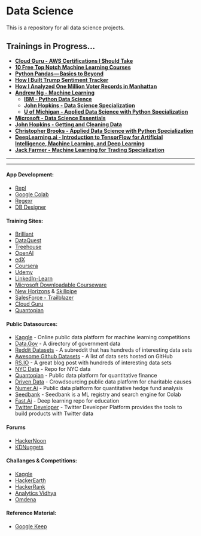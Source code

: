 

# Data Science
This is a repository for all data science projects.


## Trainings in Progress...

  * **[Cloud Guru - AWS Certifications I Should Take](https://acloudguru.com/blog/engineering/which-aws-certification-should-i-take)** 
  * **[10 Free Top Notch Machine Learning Courses](https://www.kdnuggets.com/2019/12/10-free-top-notch-courses-machine-learning.html)**
  * **[Python Pandas — Basics to Beyond](https://hackernoon.com/python-pandas-tutorial-92018da85a33)**
  * **[How I Built Trump Sentiment Tracker](https://hackernoon.com/how-i-built-trump-sentiment-tracker-355ff87859f9)**
  * **[How I Analyzed One Million Voter Records in Manhattan](https://hackernoon.com/analyzing-one-million-voter-records-in-manhattan-1r2w36u5)**
  * **[Andrew Ng - Machine Learning](https://www.coursera.org/learn/machine-learning?utm_source=gg&utm_medium=sem&utm_content=17-DeepLearning-US&campaignid=904733485&adgroupid=54215108588&device=c&keyword=andrew%20ng&matchtype=p&network=g&devicemodel=&adpostion=1t1&creativeid=269507680285&hide_mobile_promo&gclid=CjwKCAiAob3vBRAUEiwAIbs5TnXxr1RA85SMoLPPGblVgf81V6_jG8Dw_Mm3FYxEOO1jQMGKb4kAQRoCfI8QAvD_BwE)**
     * **[IBM - Python Data Science](https://www.edx.org/professional-certificate/python-data-science#program-enrolling-now-section-btn)**
     * **[John Hopkins - Data Science Specialization](https://www.coursera.org/specializations/jhu-data-science?siteID=OyHlmBp2G0c-0328ZKV34mF3.yMgOBpdWA&utm_content=2&utm_medium=partners&utm_source=linkshare&utm_campaign=OyHlmBp2G0c#courses)**
     * **[U of Michigan - Applied Data Science with Python Specialization](https://www.coursera.org/specializations/data-science-python?ranMID=40328&ranEAID=OyHlmBp2G0c&ranSiteID=OyHlmBp2G0c-EbVWycHhavIs5l1Xq83CaA&siteID=OyHlmBp2G0c-EbVWycHhavIs5l1Xq83CaA&utm_content=10&utm_medium=partners&utm_source=linkshare&utm_campaign=OyHlmBp2G0c)**
  * **[Microsoft - Data Science Essentials](https://www.edx.org/course/data-science-essentials#!)**
  * **[John Hopkins - Getting and Cleaning Data](https://www.coursera.org/learn/data-cleaning?ranMID=40328&ranEAID=vedj0cWlu2Y&ranSiteID=vedj0cWlu2Y-I0X6ultXjjDeb8FzG58MRw&siteID=vedj0cWlu2Y-I0X6ultXjjDeb8FzG58MRw&utm_content=10&utm_medium=partners&utm_source=linkshare&utm_campaign=vedj0cWlu2Y#syllabus)**
  * **[Christopher Brooks - Applied Data Science with Python Specialization](https://www.coursera.org/specializations/data-science-python)**
  * **[DeepLearning.ai - Introduction to TensorFlow for Artificial Intelligence, Machine Learning, and Deep Learning](https://www.coursera.org/learn/introduction-tensorflow#about)**
* **[Jack Farmer - Machine Learning for Trading Specialization](https://www.coursera.org/specializations/machine-learning-trading?utm_medium=email&utm_source=marketing&utm_campaign=nGu0ICLEEeqnEClWfXMgdQ)**

---
---

#### App Development:
* [Repl](https://repl.it/repls)
* [Google Colab](https://colab.research.google.com/notebooks/welcome.ipynb)
* [Regexr](https://regexr.com/)
* [DB Designer](https://app.dbdesigner.net/dashboard)

#### Training Sites:
* [Brilliant](https://brilliant.org/)
* [DataQuest](https://app.dataquest.io/dashboard)
* [Treehouse](https://teamtreehouse.com/home)
* [OpenAI](https://openai.com/progress/)
* [edX](https://courses.edx.org/dashboard)
* [Coursera](https://www.coursera.org/)
* [Udemy](https://www.udemy.com/?utm_source=adwords-brand&utm_medium=udemyads&utm_campaign=NEW-AW-PROS-Branded-Search-World-EN-ENG_._ci__._sl_ENG_._vi__._sd_All_._la_EN_._&tabei=7&utm_term=_._ag_48933380294_._ad_279519253629_._de_c_._dm__._pl__._ti_aud-471790791746:kwd-310556426868_._li_9010076_._pd__._&gclid=Cj0KCQjwn_LrBRD4ARIsAFEQFKu-7YADFzhj74VnC_jfwVYWgzkBiPH_2sjFtPXw2sk38zigvg628gMaAvMNEALw_wcB)
* [LinkedIn-Learn](https://www.linkedin.com/learning/me?u=67944386)
* [Microsoft Downloadable Courseware](https://www.microsoft.com/en-us/learning/companion-moc.aspx)
* [New Horizons](https://lms.nhcms.net/ClassEnrollment/7697308) & [Skillpipe](https://skillpipe.com/#/bookshelf/books?lang=en-GB&authtoken=eyJhbGciOiJIUzI1NiIsInR5cCI6IkpXVCJ9.eyJzdWIiOiI1YWM4YmYyNC0zNjU5LTRjZDYtYjM0NS0wMDcyZTllODgzYTciLCJkdGJzLXNlc3Npb24taWQiOiJlMjVmOWFhYi02ZGFlLTQ3NzktYTA5ZC01ODM3YTE2NzI3M2QiLCJvdmVycmlkZSI6IkZhbHNlIiwibmJmIjoxNTc0NDUyMzk5LCJleHAiOjE1NzQ0ODQ3OTksImlhdCI6MTU3NDQ1MjM5OSwiaXNzIjoiaHR0cDovL3NraWxscGlwZS5jb20iLCJhdWQiOiJodHRwOi8vc2tpbGxwaXBlLmNvbSJ9.EAduruRFytTAFHgM2bl3wdyQ3hhqsqelN-8OLaeaQBI)
* [SalesForce - Trailblazer](https://trailblazer.me/TrailblazerLogin?startURL=%2Fsetup%2Fsecur%2FRemoteAccessAuthorizationPage.apexp%3Fsource%3DCAAAAW7yDHU5ME8wMUkwMDAwMDAwMDA2AAAA3s4unvmC_k2eSi1YflpaJ9_e_sWIWEOFIKZCG6EQbNDhqz_qg88st_7gy55PCPEwX6DMreuRNhEN2y779yXQhOolYO8ENQcyGuOkU6Aelc2Xvojjgic779Sm7UE2oNNrcWD0xObA0uZmLNcpERrIrdS8jRUzDaZ24FHu_2sEKishFroueQv1x_iafXeNjaazIBqRBKPgzD4s15qVPDdtjjlm8AOHBB0o85raeWvqHr2-gyRfVzWd4K7qZWtrF4yW_XxVkx9EQdPP0CIWRz8fjcLO9bvdbRVzjF6NnrPuv8h22bewGJOcigWP4jurrQ4ZUEwBv3Z61hyLhOfKB0G6wkh_yY7yXx3EiScJxl8iFdPkScBqNEOGJ3r1Uh61F_26eyRE97kfPrQFjmn0AapJFI-9BhuBylRU4YwLbre7Vasn8cwQRmhKBdxpVffeZh_I0H93vOQ-4wXX4BOUFmKvSdRAYBCQIzsuxpUhTDtrJ7vwprJDTe2hw3uwh-RwLTtV6SdTfiJw_an9UxyVRdkuDQ027xu5nJ_pKMElXQYqpVLfuxn3lNmLyUYQRxt2LSkBK8tg6I7no7nPZbSQo5JXI28BXo0OmWttNxN1ulpxgVGlAIO618v0SLQipanzS8libxapO3UvZ9ya21-RnppNfzCgHrRQknyAt8K0JoJq30ydQS2doCqGtgV3No3sTfjhTflANRVx5NPwr91Z0NV3oeVL7MY8KG__Iko17MkyDzURkuXmwcWTn7SdIbibIWIAFBHvliLtOlQH3TF5SCoW3EU%253D%26display%3Dpage&display=page&sdtd=1&locale=en_US)
* [Cloud Guru](https://acloudguru.com)
* [Quantopian](https://www.quantopian.com/home)

#### Public Datasources:
* [Kaggle](https://www.kaggle.com/) - Online public data platform for machine learning competitions
* [Data.Gov](https://www.data.gov/) - A directory of government data 
* [Reddit Datasets](https://www.reddit.com/r/datasets/) - A subreddit that has hundreds of interesting data sets
* [Awesome Github Datasets](https://github.com/awesomedata/awesome-public-datasets) - A list of data sets hosted on GitHub
* [RS.IO](https://rs.io/100-interesting-data-sets-for-statistics/) - A great blog post with hundreds of interesting data sets
* [NYC Data](https://opendata.cityofnewyork.us/) - Repo for NYC data
* [Quantopian](https://www.quantopian.com/home) - Public data platform for quantitative finance
* [Driven Data](https://www.drivendata.org/) - Crowdsourcing public data platform for charitable causes
* [Numer.Ai](https://numer.ai/rounds) - Public data platform for quantitative hedge fund analysis
* [Seedbank](https://research.google.com/seedbank/) - Seedbank is a ML registry and search engine for Colab
* [Fast.Ai](https://www.fast.ai/) - Deep learning repo for education
* [Twitter Developer](https://developer.twitter.com/en/apps) - Twitter Developer Platform provides the tools to build products with Twitter data

#### Forums
* [HackerNoon](https://hackernoon.com/)
* [KDNuggets](https://www.kdnuggets.com/)

#### Challanges & Competitions:
* [Kaggle](https://www.kaggle.com/#)
* [HackerEarth](https://www.hackerearth.com/challenges/)
* [HackerRank](https://www.hackerrank.com/dashboard)
* [Analytics Vidhya](https://courses.analyticsvidhya.com/courses/take/a-comprehensive-learning-path-to-become-a-data-scientist-in-2019/texts/6074914-how-to-setup-your-machine)
* [Omdena](https://omdena.com/our-projects/)

#### Reference Material:
* [Google Keep](https://keep.google.com/)
